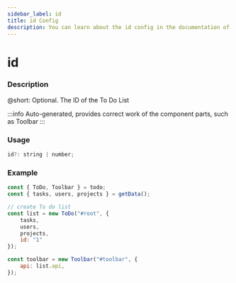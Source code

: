 ```yaml
---
sidebar_label: id
title: id Config
description: You can learn about the id config in the documentation of the DHTMLX JavaScript To Do List library. Browse developer guides and API reference, try out code examples and live demos, and download a free 30-day evaluation version of DHTMLX To Do List.
---
```


# id

### Description

@short: Optional. The ID of the To Do List

:::info
Auto-generated, provides correct work of the component parts, such as Toolbar
:::

### Usage

~~~js
id?: string | number;
~~~

### Example

~~~js {9}
const { ToDo, Toolbar } = todo;
const { tasks, users, projects } = getData();

// create To do list
const list = new ToDo("#root", {
    tasks,
    users,
	projects,
    id: "1"
});

const toolbar = new Toolbar("#toolbar", {
    api: list.api,
});
~~~